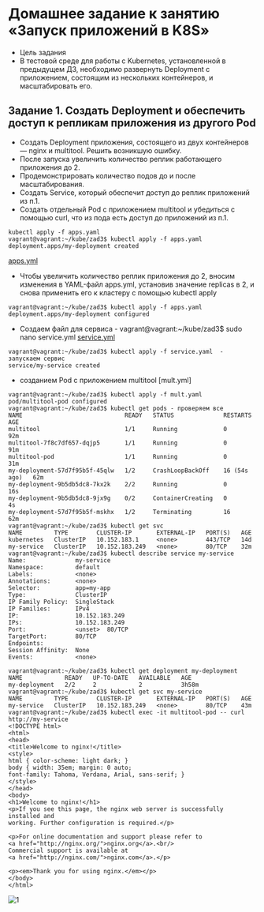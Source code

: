 # Домашнее задание к занятию «Запуск приложений в K8S»
- Цель задания
- В тестовой среде для работы с Kubernetes, установленной в предыдущем ДЗ, необходимо развернуть Deployment с приложением, состоящим из нескольких контейнеров, и масштабировать его.
## Задание 1. Создать Deployment и обеспечить доступ к репликам приложения из другого Pod
- Создать Deployment приложения, состоящего из двух контейнеров — nginx и multitool. Решить возникшую ошибку.
- После запуска увеличить количество реплик работающего приложения до 2.
- Продемонстрировать количество подов до и после масштабирования.
- Создать Service, который обеспечит доступ до реплик приложений из п.1.
- Создать отдельный Pod с приложением multitool и убедиться с помощью curl, что из пода есть доступ до приложений из п.1.

```
kubectl apply -f apps.yaml
vagrant@vagrant:~/kube/zad3$ kubectl apply -f apps.yaml
deployment.apps/my-deployment created
```
[apps.yml]()
- Чтобы увеличить количество реплик приложения до 2, вносим изменения в YAML-файл apps.yml, установив значение replicas в 2, и снова применить его к кластеру с помощью kubectl apply
```
vagrant@vagrant:~/kube/zad3$ kubectl apply -f apps.yaml
deployment.apps/my-deployment configured
```
- Создаем файл для сервиса - vagrant@vagrant:~/kube/zad3$ sudo nano service.yml
[service.yml]()
```
vagrant@vagrant:~/kube/zad3$ kubectl apply -f service.yaml  - запускаем сервис
service/my-service created
```
- созданием Pod с приложением multitool
[mult.yml]
```
vagrant@vagrant:~/kube/zad3$ kubectl apply -f mult.yaml
pod/multitool-pod configured
vagrant@vagrant:~/kube/zad3$ kubectl get pods - проверяем все
NAME                             READY   STATUS              RESTARTS       AGE
multitool                        1/1     Running             0              92m
multitool-7f8c7df657-dqjp5       1/1     Running             0              91m
multitool-pod                    1/1     Running             0              31m
my-deployment-57d7f95b5f-45qlw   1/2     CrashLoopBackOff    16 (54s ago)   62m
my-deployment-9b5db5dc8-7kx2k    2/2     Running             0              16s
my-deployment-9b5db5dc8-9jx9g    0/2     ContainerCreating   0              4s
my-deployment-57d7f95b5f-mskhx   1/2     Terminating         16             62m
vagrant@vagrant:~/kube/zad3$ kubectl get svc
NAME         TYPE        CLUSTER-IP       EXTERNAL-IP   PORT(S)   AGE
kubernetes   ClusterIP   10.152.183.1     <none>        443/TCP   14d
my-service   ClusterIP   10.152.183.249   <none>        80/TCP    32m
vagrant@vagrant:~/kube/zad3$ kubectl describe service my-service
Name:              my-service
Namespace:         default
Labels:            <none>
Annotations:       <none>
Selector:          app=my-app
Type:              ClusterIP
IP Family Policy:  SingleStack
IP Families:       IPv4
IP:                10.152.183.249
IPs:               10.152.183.249
Port:              <unset>  80/TCP
TargetPort:        80/TCP
Endpoints:
Session Affinity:  None
Events:            <none>
```
```
vagrant@vagrant:~/kube/zad3$ kubectl get deployment my-deployment
NAME            READY   UP-TO-DATE   AVAILABLE   AGE
my-deployment   2/2     2            2           3h58m
vagrant@vagrant:~/kube/zad3$ kubectl get svc my-service
NAME         TYPE        CLUSTER-IP       EXTERNAL-IP   PORT(S)   AGE
my-service   ClusterIP   10.152.183.249   <none>        80/TCP    43m
vagrant@vagrant:~/kube/zad3$ kubectl exec -it multitool-pod -- curl http://my-service
<!DOCTYPE html>
<html>
<head>
<title>Welcome to nginx!</title>
<style>
html { color-scheme: light dark; }
body { width: 35em; margin: 0 auto;
font-family: Tahoma, Verdana, Arial, sans-serif; }
</style>
</head>
<body>
<h1>Welcome to nginx!</h1>
<p>If you see this page, the nginx web server is successfully installed and
working. Further configuration is required.</p>

<p>For online documentation and support please refer to
<a href="http://nginx.org/">nginx.org</a>.<br/>
Commercial support is available at
<a href="http://nginx.com/">nginx.com</a>.</p>

<p><em>Thank you for using nginx.</em></p>
</body>
</html>
```
![1]()





